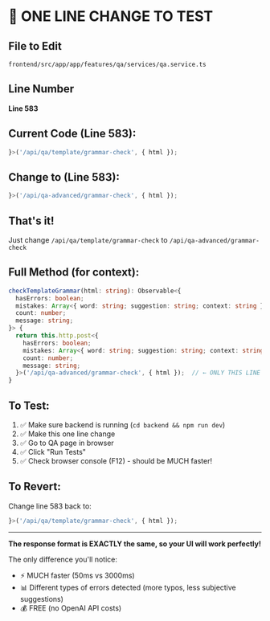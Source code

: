 # 🎯 ONE LINE CHANGE TO TEST

## File to Edit
`frontend/src/app/app/features/qa/services/qa.service.ts`

## Line Number
**Line 583**

## Current Code (Line 583):
```typescript
}>('/api/qa/template/grammar-check', { html });
```

## Change to (Line 583):
```typescript
}>('/api/qa-advanced/grammar-check', { html });
```

## That's it!

Just change `/api/qa/template/grammar-check` to `/api/qa-advanced/grammar-check`

## Full Method (for context):
```typescript
checkTemplateGrammar(html: string): Observable<{
  hasErrors: boolean;
  mistakes: Array<{ word: string; suggestion: string; context: string }>;
  count: number;
  message: string;
}> {
  return this.http.post<{
    hasErrors: boolean;
    mistakes: Array<{ word: string; suggestion: string; context: string }>;
    count: number;
    message: string;
  }>('/api/qa-advanced/grammar-check', { html });  // ← ONLY THIS LINE CHANGES
}
```

## To Test:
1. ✅ Make sure backend is running (`cd backend && npm run dev`)
2. ✅ Make this one line change
3. ✅ Go to QA page in browser
4. ✅ Click "Run Tests"
5. ✅ Check browser console (F12) - should be MUCH faster!

## To Revert:
Change line 583 back to:
```typescript
}>('/api/qa/template/grammar-check', { html });
```

---

**The response format is EXACTLY the same, so your UI will work perfectly!**

The only difference you'll notice:
- ⚡ MUCH faster (50ms vs 3000ms)
- 📊 Different types of errors detected (more typos, less subjective suggestions)
- 💰 FREE (no OpenAI API costs)
